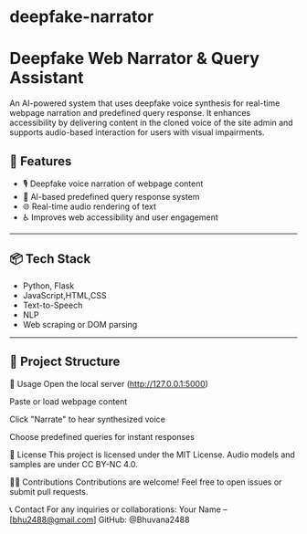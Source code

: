 # deepfake-narrator
# Deepfake Web Narrator & Query Assistant

An AI-powered system that uses deepfake voice synthesis for real-time webpage narration and predefined query response. It enhances accessibility by delivering content in the cloned voice of the site admin and supports audio-based interaction for users with visual impairments.

## 🔧 Features

- 🎙️ Deepfake voice narration of webpage content
- 🤖 AI-based predefined query response system
- 🌐 Real-time audio rendering of text
- ♿ Improves web accessibility and user engagement

---


## 📦 Tech Stack

- Python, Flask
- JavaScript,HTML,CSS
- Text-to-Speech
- NLP 
- Web scraping or DOM parsing 

---

## 📁 Project Structure



🧪 Usage
Open the local server (http://127.0.0.1:5000)

Paste or load webpage content

Click "Narrate" to hear synthesized voice

Choose predefined queries for instant responses

📜 License
This project is licensed under the MIT License.
Audio models and samples are under CC BY-NC 4.0.

🙋‍♀️ Contributions
Contributions are welcome!
Feel free to open issues or submit pull requests.

📞 Contact
For any inquiries or collaborations:
Your Name – [bhu2488@gmail.com]
GitHub: @Bhuvana2488


